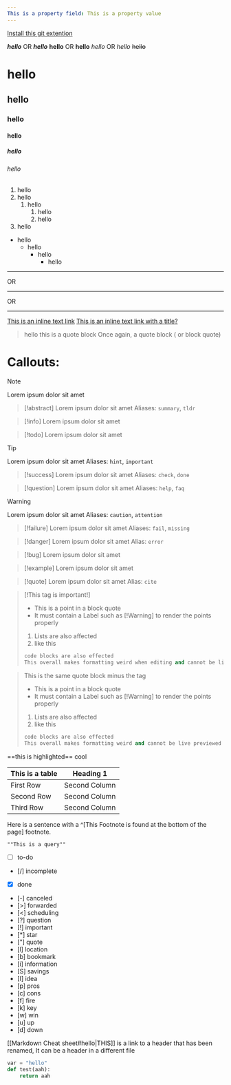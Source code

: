 ```yaml
---
This is a property field: This is a property value
---
```

[Install this git extention](obsidian://show-plugin?id=obsidian-git)


***hello*** OR ___hello___
**hello** OR __hello__
*hello* OR _hello_
~~hello~~

# hello
## hello
### hello
#### hello
##### hello
###### hello

1. hello
2. hello
	1. hello
		1. hello
		2. hello
3. hello

* hello
	* hello
		* hello
			* hello

---
OR
***
OR
___

[This is an inline text link](https://www.fetchfind.com/blog/wp-content/uploads/2017/08/cat-2734999_1920-5-common-cat-sounds.jpg)
[This is an inline text link with a title?](https://www.fetchfind.com/blog/wp-content/uploads/2017/08/cat-2734999_1920-5-common-cat-sounds.jpg "Catto")


> hello this is a quote block
> Once again, a quote block ( or block quote)


# Callouts:


> [!note]
> Lorem ipsum dolor sit amet

> [!abstract]
> Lorem ipsum dolor sit amet
Aliases: `summary`, `tldr`

> [!info]
> Lorem ipsum dolor sit amet

> [!todo]
> Lorem ipsum dolor sit amet

> [!tip]
> Lorem ipsum dolor sit amet
Aliases: `hint`, `important`

> [!success]
> Lorem ipsum dolor sit amet
Aliases: `check`, `done`

> [!question]
> Lorem ipsum dolor sit amet
Aliases: `help`, `faq`

> [!warning]
> Lorem ipsum dolor sit amet
Aliases: `caution`, `attention`

> [!failure]
> Lorem ipsum dolor sit amet
Aliases: `fail`, `missing`

> [!danger]
> Lorem ipsum dolor sit amet
Alias: `error`

> [!bug]
> Lorem ipsum dolor sit amet

> [!example]
> Lorem ipsum dolor sit amet

> [!quote]
> Lorem ipsum dolor sit amet
Alias: `cite`

> [!This tag is important!]
> 
> - This is a point in a block quote
> - It must contain a Label such as [!Warning] to render the points properly
> 1. Lists are also affected
> 2. like this
> ```python
> code blocks are also effected
> This overall makes formatting weird when editing and cannot be live previewed but looks nice in the end
>```


> This is the same quote block minus the tag
> - This is a point in a block quote
> - It must contain a Label such as [!Warning] to render the points properly
> 1. Lists are also affected
> 2. like this
> ```python
> code blocks are also effected
> This overall makes formatting weird and cannot be live previewed but looks nice in the end
>```
>


==this is highlighted== cool


| This is a table | Heading 1 | 
| ----------- | ----------- | 
| First Row | Second Column | 
| Second Row | Second Column|
| Third Row | Second Column |


Here is a sentence with a ^[This Footnote is found at the bottom of the page] footnote.

```query
""This is a query""
```

- [ ] to-do
- [/] incomplete
- [x] done
- [-] canceled
- [>] forwarded
- [<] scheduling
- [?] question
- [!] important
- [*] star
- ["] quote
- [l] location
- [b] bookmark
- [i] information
- [S] savings
- [I] idea
- [p] pros
- [c] cons
- [f] fire
- [k] key
- [w] win
- [u] up
- [d] down
	
[[Markdown Cheat sheet#hello|THIS]]  is a link to a header that has been renamed, It can be a header in a different file

```python
var = "hello"
def test(aah):
	return aah
```
